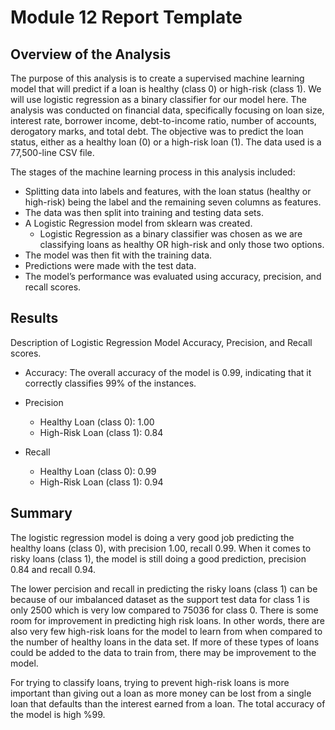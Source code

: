 # Module 12 Report Template

## Overview of the Analysis

The purpose of this analysis is to create a supervised machine learning model that will predict if a loan is healthy (class 0) or high-risk (class 1). We will use logistic regression as a binary classifier for our model here. The analysis was conducted on financial data, specifically focusing on loan size, interest rate, borrower income, debt-to-income ratio, number of accounts, derogatory marks, and total debt. The objective was to predict the loan status, either as a healthy loan (0) or a high-risk loan (1). The data used is a 77,500-line CSV file. 

The stages of the machine learning process in this analysis included:

*	Splitting data into labels and features, with the loan status (healthy or high-risk) being the label and the remaining seven columns as features.
*	The data was then split into training and testing data sets.
*	A Logistic Regression model from sklearn was created.
     *  Logistic Regression as a binary classifier was chosen as we are classifying loans as healthy OR high-risk and only those two options.
* 	The model was then fit with the training data.
*	Predictions were made with the test data.
*	The model’s performance was evaluated using accuracy, precision, and recall scores.



## Results

 Description of Logistic Regression Model Accuracy, Precision, and Recall scores.

 * Accuracy: The overall accuracy of the model is 0.99, indicating that it correctly classifies 99% of the instances.
 * Precision
   *  Healthy Loan (class 0): 1.00
   * High-Risk Loan (class 1): 0.84
  
 * Recall
   * Healthy Loan (class 0): 0.99
   * High-Risk Loan (class 1): 0.94  

## Summary

The logistic regression model is doing a very good job predicting the healthy loans (class 0), with precision 1.00, recall 0.99. When it comes to risky loans (class 1), the model is still doing a good prediction, precision 0.84 and recall 0.94. 

The lower percision and recall in predicting the risky loans (class 1) can be because of our imbalanced dataset as the support test data for class 1 is only 2500 which is very low compared to 75036 for class 0. There is some room for improvement in predicting high risk loans.
In other words, there are also very few high-risk loans for the model to learn from when compared to the number of healthy loans in the data set. If more of these types of loans could be added to the data to train from, there may be improvement to the model. 

For trying to classify loans, trying to prevent high-risk loans is more important than giving out a loan as more money can be lost from a single loan that defaults than the interest earned from a loan.
The total accuracy of the model is high %99.


